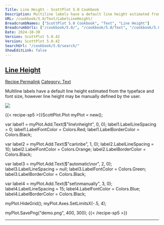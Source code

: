 ```yaml
---
Title: Line Height - ScottPlot 5.0 Cookbook
Description: Multiline labels have a default line height estimated from the typeface and font size, however line height may be manually defined by the user.
URL: /cookbook/5.0/Text/LabelLineHeight/
BreadcrumbNames: ["ScottPlot 5.0 Cookbook", "Text", "Line Height"]
BreadcrumbUrls: ["/cookbook/5.0/", "/cookbook/5.0/Text", "/cookbook/5.0/Text/LabelLineHeight"]
Date: 2024-10-30
Version: ScottPlot 5.0.42
Version: ScottPlot 5.0.42
SearchUrl: "/cookbook/5.0/search/"
ShowEditLink: false
---
```



<h2 style='border-bottom: 0;'><a href='/cookbook/5.0/Text/LabelLineHeight'>Line Height</a></h2>

<div class="d-flex mb-2">
<a class="btn btn-sm btn-primary me-1" href="/cookbook/5.0/Text/LabelLineHeight">Recipe Permalink</a>
<a class="btn btn-sm btn-success me-1" href="/cookbook/5.0/Text">Category: Text</a>
</div>

Multiline labels have a default line height estimated from the typeface and font size, however line height may be manually defined by the user.

[![](/cookbook/5.0/images/LabelLineHeight.png?241029205813)](/cookbook/5.0/images/LabelLineHeight.png?241029205813)

{{< recipe-sp5 >}}ScottPlot.Plot myPlot = new();

var label1 = myPlot.Add.Text($"line\nheight", 0, 0);
label1.LabelLineSpacing = 0;
label1.LabelFontColor = Colors.Red;
label1.LabelBorderColor = Colors.Black;

var label2 = myPlot.Add.Text($"can\nbe", 1, 0);
label2.LabelLineSpacing = 10;
label2.LabelFontColor = Colors.Orange;
label2.LabelBorderColor = Colors.Black;

var label3 = myPlot.Add.Text($"automatic\nor", 2, 0);
label3.LabelLineSpacing = null;
label3.LabelFontColor = Colors.Green;
label3.LabelBorderColor = Colors.Black;

var label4 = myPlot.Add.Text($"set\nmanually", 3, 0);
label4.LabelLineSpacing = 15;
label4.LabelFontColor = Colors.Blue;
label4.LabelBorderColor = Colors.Black;

myPlot.HideGrid();
myPlot.Axes.SetLimitsX(-.5, 4);

myPlot.SavePng("demo.png", 400, 300);
{{< /recipe-sp5 >}}

<hr class='my-5 invisible'>


